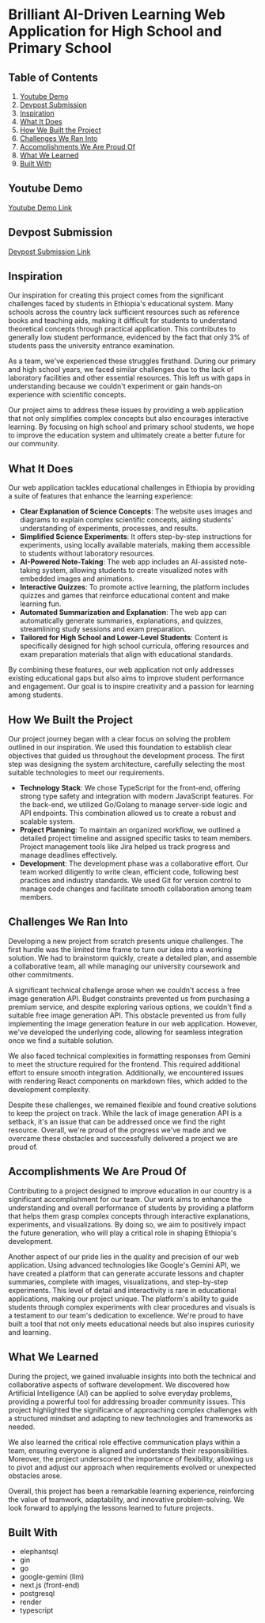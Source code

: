 # Brilliant AI-Driven Learning Web Application for High School and Primary School

## Table of Contents
1. [Youtube Demo](#youtube-demo)
2. [Devpost Submission](#devpost-submission)
3. [Inspiration](#inspiration)
4. [What It Does](#what-it-does)
5. [How We Built the Project](#how-we-built-the-project)
6. [Challenges We Ran Into](#challenges-we-ran-into)
7. [Accomplishments We Are Proud Of](#accomplishments-we-are-proud-of)
8. [What We Learned](#what-we-learned)
9. [Built With](#built-with)

## Youtube Demo
[Youtube Demo Link](https://youtu.be/ht7JvNNaosQ?si=GnB5MjN-ZAGmlZPe)

## Devpost Submission
[Devpost Submission Link](https://devpost.com/software/brilliant-5cdvfl)

## Inspiration
Our inspiration for creating this project comes from the significant challenges faced by students in Ethiopia's educational system. Many schools across the country lack sufficient resources such as reference books and teaching aids, making it difficult for students to understand theoretical concepts through practical application. This contributes to generally low student performance, evidenced by the fact that only 3% of students pass the university entrance examination.

As a team, we've experienced these struggles firsthand. During our primary and high school years, we faced similar challenges due to the lack of laboratory facilities and other essential resources. This left us with gaps in understanding because we couldn't experiment or gain hands-on experience with scientific concepts.

Our project aims to address these issues by providing a web application that not only simplifies complex concepts but also encourages interactive learning. By focusing on high school and primary school students, we hope to improve the education system and ultimately create a better future for our community.

## What It Does
Our web application tackles educational challenges in Ethiopia by providing a suite of features that enhance the learning experience:

- **Clear Explanation of Science Concepts**: The website uses images and diagrams to explain complex scientific concepts, aiding students' understanding of experiments, processes, and results.
- **Simplified Science Experiments**: It offers step-by-step instructions for experiments, using locally available materials, making them accessible to students without laboratory resources.
- **AI-Powered Note-Taking**: The web app includes an AI-assisted note-taking system, allowing students to create visualized notes with embedded images and animations.
- **Interactive Quizzes**: To promote active learning, the platform includes quizzes and games that reinforce educational content and make learning fun.
- **Automated Summarization and Explanation**: The web app can automatically generate summaries, explanations, and quizzes, streamlining study sessions and exam preparation.
- **Tailored for High School and Lower-Level Students**: Content is specifically designed for high school curricula, offering resources and exam preparation materials that align with educational standards.

By combining these features, our web application not only addresses existing educational gaps but also aims to improve student performance and engagement. Our goal is to inspire creativity and a passion for learning among students.

## How We Built the Project
Our project journey began with a clear focus on solving the problem outlined in our inspiration. We used this foundation to establish clear objectives that guided us throughout the development process. The first step was designing the system architecture, carefully selecting the most suitable technologies to meet our requirements.

- **Technology Stack**: We chose TypeScript for the front-end, offering strong type safety and integration with modern JavaScript features. For the back-end, we utilized Go/Golang to manage server-side logic and API endpoints. This combination allowed us to create a robust and scalable system.
- **Project Planning**: To maintain an organized workflow, we outlined a detailed project timeline and assigned specific tasks to team members. Project management tools like Jira helped us track progress and manage deadlines effectively.
- **Development**: The development phase was a collaborative effort. Our team worked diligently to write clean, efficient code, following best practices and industry standards. We used Git for version control to manage code changes and facilitate smooth collaboration among team members.

## Challenges We Ran Into
Developing a new project from scratch presents unique challenges. The first hurdle was the limited time frame to turn our idea into a working solution. We had to brainstorm quickly, create a detailed plan, and assemble a collaborative team, all while managing our university coursework and other commitments.

A significant technical challenge arose when we couldn't access a free image generation API. Budget constraints prevented us from purchasing a premium service, and despite exploring various options, we couldn't find a suitable free image generation API. This obstacle prevented us from fully implementing the image generation feature in our web application. However, we've developed the underlying code, allowing for seamless integration once we find a suitable solution.

We also faced technical complexities in formatting responses from Gemini to meet the structure required for the frontend. This required additional effort to ensure smooth integration. Additionally, we encountered issues with rendering React components on markdown files, which added to the development complexity.

Despite these challenges, we remained flexible and found creative solutions to keep the project on track. While the lack of image generation API is a setback, it's an issue that can be addressed once we find the right resource. Overall, we're proud of the progress we've made and we overcame these obstacles and successfully delivered a project we are proud of.

## Accomplishments We Are Proud Of
Contributing to a project designed to improve education in our country is a significant accomplishment for our team. Our work aims to enhance the understanding and overall performance of students by providing a platform that helps them grasp complex concepts through interactive explanations, experiments, and visualizations. By doing so, we aim to positively impact the future generation, who will play a critical role in shaping Ethiopia's development.

Another aspect of our pride lies in the quality and precision of our web application. Using advanced technologies like Google's Gemini API, we have created a platform that can generate accurate lessons and chapter summaries, complete with images, visualizations, and step-by-step experiments. This level of detail and interactivity is rare in educational applications, making our project unique. The platform's ability to guide students through complex experiments with clear procedures and visuals is a testament to our team's dedication to excellence. We're proud to have built a tool that not only meets educational needs but also inspires curiosity and learning.

## What We Learned
During the project, we gained invaluable insights into both the technical and collaborative aspects of software development. We discovered how Artificial Intelligence (AI) can be applied to solve everyday problems, providing a powerful tool for addressing broader community issues. This project highlighted the significance of approaching complex challenges with a structured mindset and adapting to new technologies and frameworks as needed.

We also learned the critical role effective communication plays within a team, ensuring everyone is aligned and understands their responsibilities. Moreover, the project underscored the importance of flexibility, allowing us to pivot and adjust our approach when requirements evolved or unexpected obstacles arose.

Overall, this project has been a remarkable learning experience, reinforcing the value of teamwork, adaptability, and innovative problem-solving. We look forward to applying the lessons learned to future projects.

## Built With
- elephantsql
- gin
- go
- google-gemini (llm)
- next.js (front-end)
- postgresql
- render
- typescript
